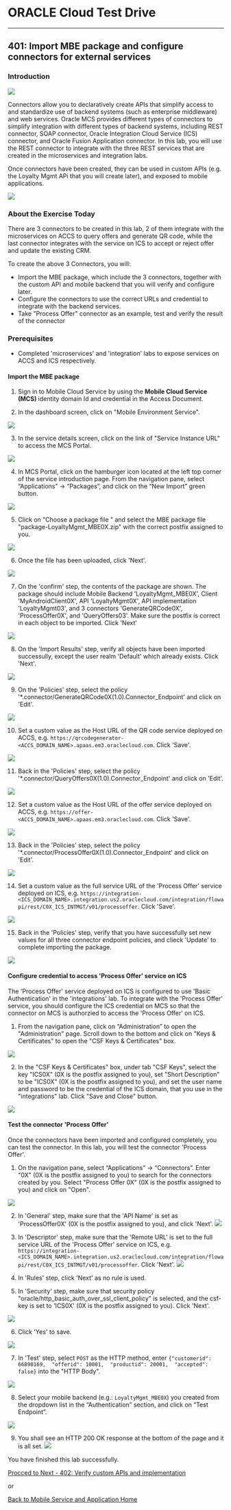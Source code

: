 
# ORACLE Cloud Test Drive #
-----
## 401: Import MBE package and configure connectors for external services ##

### Introduction ###
![](../common/images/mobile/402-Connectors_Overview.png)

Connectors allow you to declaratively create APIs that simplify access to and standardize use of backend systems (such as enterprise middleware) and web services. Oracle MCS provides different types of connectors to simplify integration with different types of backend systems, including REST connector, SOAP connector, Oracle Integration Cloud Service (ICS) connector, and Oracle Fusion Application connector. In this lab, you will use the REST connector to integrate with the three REST services that are created in the microservices and integration labs.

Once connectors have been created, they can be used in custom APIs (e.g. the Loyalty Mgmt APi that you will create later), and exposed to mobile applications.

![](../common/images/mobile/402-Connectors_Mechanism.png)

### About the Exercise Today ###
There are 3 connectors to be created in this lab, 2 of them integrate with the microservices on ACCS to query offers and generate QR code, while the last connector integrates with the service on ICS to accept or reject offer and update the existing CRM.

To create the above 3 Connectors, you will:
- Import the MBE package, which include the 3 connectors, together with the custom API and mobile backend that you will verify and configure later.
- Configure the connectors to use the correct URLs and credential to integrate with the backend services.
- Take "Process Offer" connector as an example, test and verify the result of the connector

### Prerequisites ###
- Completed 'microservices' and 'integration' labs to expose services on ACCS and ICS respectively.

#### Import the MBE package ####

1. Sign in to Mobile Cloud Service by using the **Mobile Cloud Service \(MCS\)** identity domain Id and credential in the Access Document. 

2. In the dashboard screen, click on "Mobile Environment Service".

![](../common/images/mobile/400-MobileEnvService.png)

3. In the service details screen, click on the link of "Service Instance URL" to access the MCS Portal.

![](../common/images/mobile/400-MCS_ServiceInstanceURL.png)

4. In MCS Portal, click on the hamburger icon located at the left top corner of the service introduction page. From the navigation pane, select “Applications” -> “Packages”, and click on the “New Import” green button.

![](../common/images/mobile/401-New_Import_Package.png)

5. Click on "Choose a package file " and select the MBE package file "package-LoyaltyMgmt_MBE0X.zip" with the correct postfix assigned to you.

![](../common/images/mobile/401-Import_Package_Select_File.png)

6. Once the file has been uploaded, click 'Next'.

![](../common/images/mobile/401-Import_Package_File_Validated.png)

7. On the 'confirm' step, the contents of the package are shown. The package should include Mobile Backend 'LoyaltyMgmt_MBE0X', Client 'MyAndroidClient0X', API 'LoyaltyMgmt0X', API implementation 'LoyaltyMgmt03', and 3 connectors 'GenerateQRCode0X', 'ProcessOffer0X', and 'QueryOffers03'. Make sure the postfix is correct in each object to be imported. Click 'Next'

![](../common/images/mobile/401-Import_Package_Confirm.png)

8. On the 'Import Results' step, verify all objects have been imported successully, except the user realm 'Default' which already exists. Click 'Next'.

![](../common/images/mobile/401-Import_Package_Results.png)

9. On the 'Policies' step, select the policy '*.connector/GenerateQRCode0X(1.0).Connector_Endpoint' and click on 'Edit'.

![](../common/images/mobile/401-Import_Package_Select_GenerateQRCode_Endpoint.png)

10. Set a custom value as the Host URL of the QR code service deployed on ACCS, e.g. `https://qrcodegenerator-<ACCS_DOMAIN_NAME>.apaas.em3.oraclecloud.com`. Click 'Save'.

![](../common/images/mobile/401-Import_Package_Update_GenerateQRCode_Endpoint.png)

11. Back in the 'Policies' step, select the policy '*.connector/QueryOffers0X(1.0).Connector_Endpoint' and click on 'Edit'.

![](../common/images/mobile/401-Import_Package_Select_QueryOffers_Endpoint.png)

12. Set a custom value as the Host URL of the offer service deployed on ACCS, e.g. `https://offer-<ACCS_DOMAIN_NAME>.apaas.em3.oraclecloud.com`. Click 'Save'.

![](../common/images/mobile/401-Import_Package_Update_QueryOffers_Endpoint.png)


13. Back in the 'Policies' step, select the policy '*.connector/ProcessOffer0X(1.0).Connector_Endpoint' and click on 'Edit'.

![](../common/images/mobile/401-Import_Package_Select_ProcessOffer_Endpoint.png)

14. Set a custom value as the full service URL of the 'Process Offer' service deployed on ICS, e.g. `https://integration-<ICS_DOMAIN_NAME>.integration.us2.oraclecloud.com/integration/flowapi/rest/C0X_ICS_INTMGT/v01/processoffer`. Click 'Save'.

![](../common/images/mobile/401-Import_Package_Update_ProcessOffer_Endpoint.png)

15. Back in the 'Policies' step, verify that you have successfully set new values for all three connector endpoint policies, and clieck 'Update' to complete importing the package.

![](../common/images/mobile/401-Import_Package_Complete_Update_Policies.png)


#### Configure credential to access 'Process Offer' service on ICS ####
The 'Process Offer' service deployed on ICS is configured to use 'Basic Authentication' in the 'integrations' lab. To integrate with the 'Process Offer' service, you should configure the ICS credential on MCS so that the connector on MCS is authorzied to access the 'Process Offer' on ICS.

1. From the navigation pane, click on “Administration” to open the "Administration" page. Scroll down to the bottom and click on "Keys & Certificates" to open the "CSF Keys & Certificates" box.

![](../common/images/mobile/401-CSF_Navigate_To_CSF.png)

2. In the "CSF Keys & Certificates" box, under tab "CSF Keys", select the key "ICS0X" (0X is the postfix assigned to you), set "Short Description" to be "ICS0X" (0X is the postfix assigned to you), and set the user name and password to be the credential of the ICS domain, that you use in the "integrations" lab. Click "Save and Close" button.

![](../common/images/mobile/401-CSF_Update_CSF.png)

#### Test the connector 'Process Offer' ####

Once the connectors have been imported and configured completely, you can test the connector. In this lab, you will test the connector 'Process Offer'.

1. On the navigation pane, select “Applications” -> “Connectors”. Enter "0X" (0X is the postfix assigned to you) to search for the connectors created by you. Select "Process Offer 0X" (0X is the postfix assigned to you) and click on "Open".

![](../common/images/mobile/401-Test_Connector_Open_ProcessOffer.png)

2. In 'General' step, make sure that the 'API Name' is set as 'ProcessOffer0X' (0X is the postfix assigned to you), and click 'Next'.
![](../common/images/mobile/401-Test_Connector_ProcessOffer_General.png)

3. In 'Descriptor' step, make sure that the 'Remote URL' is set to the full service URL of the 'Process Offer' service on ICS, e.g. `https://integration-<ICS_DOMAIN_NAME>.integration.us2.oraclecloud.com/integration/flowapi/rest/C0X_ICS_INTMGT/v01/processoffer`. Click 'Next'.
![](../common/images/mobile/401-Test_Connector_ProcessOffer_Descriptor.png)

4. In 'Rules' step, click 'Next' as no rule is used. 

5. In 'Security' step, make sure that security policy "oracle/http_basic_auth_over_ssl_client_policy" is selected, and the csf-key is set to 'ICS0X' (0X is the postfix assigned to you). Click 'Next'.

![](../common/images/mobile/401-Test_Connector_ProcessOffer_Security.png)

6. Click 'Yes' to save.

![](../common/images/mobile/401-Test_Connector_ProcessOffer_Save.png)

7. In 'Test' step, select `POST` as the HTTP method, enter `{"customerid": 66890169,  "offerid": 10001,  "productid": 20001,  "accepted": false}` into the "HTTP Body".

![](../common/images/mobile/401-Test_Connector_ProcessOffer_Test_1.png)

8. Select your mobile backend (e.g.: `LoyaltyMgmt_MBE0X`) you created from the dropdown list in the “Authentication” section, and click on “Test Endpoint”.

![](../common/images/mobile/401-Test_Connector_ProcessOffer_Test_2.png)

9. You shall see an HTTP 200 OK response at the bottom of the page and it is all set.
![](../common/images/mobile/401-Test_Connector_ProcessOffer_Test_Result.png)


You have finished this lab successfully.

[Procced to Next - 402: Verify custom APIs and implementation](402-MobileLab.md)

or

[Back to Mobile Service and Application Home](README.md)
